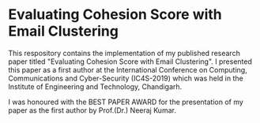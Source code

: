 # Evaluating Cohesion Score with Email Clustering 
This respository contains the implementation of my published research paper titled "Evaluating Cohesion Score with Email Clustering".
I presented this paper as a first author at the International Conference on Computing, Communications and Cyber-Security (IC4S-2019) which was held in the Institute of Engineering and Technology, Chandigarh. 

I was honoured with the BEST PAPER AWARD for the presentation of my paper as the first author by Prof.(Dr.) Neeraj Kumar.


